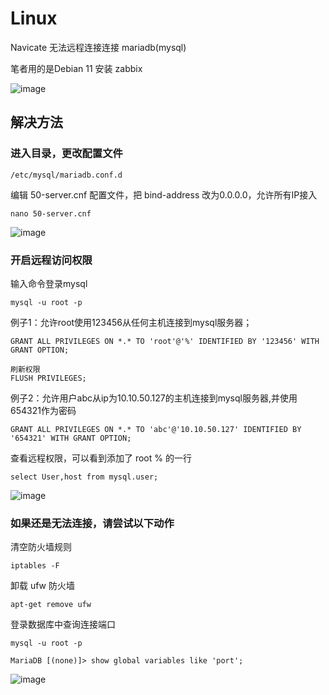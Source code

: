 # Linux

Navicate 无法远程连接连接 mariadb(mysql)

笔者用的是Debian 11 安装 zabbix

![image](https://user-images.githubusercontent.com/59044398/216087145-4352ff45-3e11-4a3d-8f8b-6730b50de513.png)


## 解决方法

### 进入目录，更改配置文件

    /etc/mysql/mariadb.conf.d

编辑 50-server.cnf 配置文件，把 bind-address 改为0.0.0.0，允许所有IP接入

    nano 50-server.cnf


![image](https://user-images.githubusercontent.com/59044398/216082153-9eaf74e3-7bc7-4567-b014-56bd415d5088.png)

### 开启远程访问权限


输入命令登录mysql

    mysql -u root -p
    
例子1：允许root使用123456从任何主机连接到mysql服务器；    

    GRANT ALL PRIVILEGES ON *.* TO 'root'@'%' IDENTIFIED BY '123456' WITH GRANT OPTION;
    
    刷新权限
    FLUSH PRIVILEGES;


例子2：允许用户abc从ip为10.10.50.127的主机连接到mysql服务器,并使用654321作为密码

    GRANT ALL PRIVILEGES ON *.* TO 'abc'@'10.10.50.127' IDENTIFIED BY '654321' WITH GRANT OPTION;
    
查看远程权限，可以看到添加了 root % 的一行

    select User,host from mysql.user;

![image](https://user-images.githubusercontent.com/59044398/216085472-7ac43168-f396-4edd-9675-c2aecdff10cd.png)



### 如果还是无法连接，请尝试以下动作

清空防火墙规则

    iptables -F

卸载 ufw 防火墙

    apt-get remove ufw
    
登录数据库中查询连接端口

    mysql -u root -p

    MariaDB [(none)]> show global variables like 'port';

![image](https://user-images.githubusercontent.com/59044398/216212732-13c65799-5a50-49bb-92f7-73e823e9273b.png)

































































